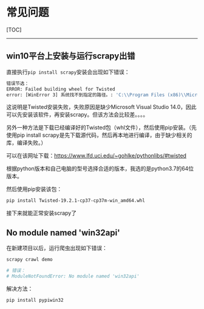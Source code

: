 # 常见问题

[TOC]

<!-- toc -->

---

## win10平台上安装与运行scrapy出错

直接执行`pip install scrapy`安装会出现如下错误：

```bash
错误节选：
ERROR: Failed building wheel for Twisted
error: [WinError 3] 系统找不到指定的路径。: 'C:\\Program Files (x86)\\Microsoft Visual Studio 14.0\\VC\\PlatformSDK\\lib'
```

这说明是Twisted安装失败，失败原因是缺少Microsoft Visual Studio 14.0，因此可以先安装该软件，再安装scrapy。但该方法会比较差。。。。

另外一种方法是下载已经编译好的Twisted包（whl文件），然后使用pip安装。（先使用pip install scrapy是先下载源代码，然后再本地进行编译，由于缺少相关的库，编译失败。）

可以在该网址下载：https://www.lfd.uci.edu/~gohlke/pythonlibs/#twisted

根据python版本和自己电脑的型号选择合适的版本，我选的是python3.7的64位版本。



然后使用pip安装该包：

```bash
pip install Twisted-19.2.1-cp37-cp37m-win_amd64.whl
```

接下来就能正常安装scrapy了

## No module named 'win32api'

在新建项目以后，运行爬虫出现如下错误：

```bash
scrapy crawl demo

# 错误：
# ModuleNotFoundError: No module named 'win32api'
```


解决方法：

```bash
pip install pypiwin32
```

